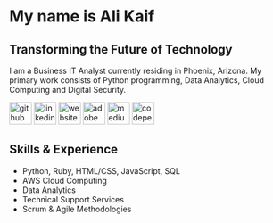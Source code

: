 # My name is Ali Kaif
## Transforming the Future of Technology <!--![Transforming the Future of Technology ](https://arturssmirnovs.github.io/github-profile-readme-generator/images/banner.png)-->

I am a Business IT Analyst currently residing in Phoenix, Arizona. My primary work consists of Python programming, Data Analytics, Cloud Computing and Digital Security.

[<img src='https://cdn.jsdelivr.net/npm/simple-icons@3.0.1/icons/github.svg' alt='github' height='40'>](https://github.com/akaif95) 
[<img src='https://cdn.jsdelivr.net/npm/simple-icons@3.0.1/icons/linkedin.svg' alt='linkedin' height='40'>](https://www.linkedin.com/in/AliKaif/) 
[<img src='https://cdn.jsdelivr.net/npm/simple-icons@3.0.1/icons/icloud.svg' alt='website' height='40'>](https://www.cyberbytes.info/)  [<img src='https://cdn.jsdelivr.net/npm/simple-icons@3.0.1/icons/adobe.svg' alt='adobe' height='40'>](https://aliakaif.myportfolio.com//)  [<img src='https://cdn.jsdelivr.net/npm/simple-icons@3.0.1/icons/medium.svg' alt='medium' height='40'>](https://medium.com/@aliakaif)  [<img src='https://cdn.jsdelivr.net/npm/simple-icons@3.0.1/icons/codepen.svg' alt='codepen' height='40'>](https://codepen.io/creativedigitalnomad)
## Skills & Experience
* Python, Ruby, HTML/CSS, JavaScript, SQL
* AWS Cloud Computing
* Data Analytics
* Technical Support Services
* Scrum & Agile Methodologies

<!--![Ali Kaif's github stats](https://github-readme-stats.vercel.app/api?username=akaif95&show_icons=true&theme=tokyonight)-->
